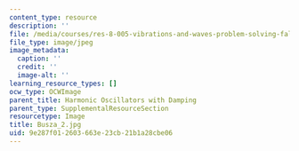 ```yaml
---
content_type: resource
description: ''
file: /media/courses/res-8-005-vibrations-and-waves-problem-solving-fall-2012/9e287f012603663e23cb21b1a28cbe06_Busza_2.jpg
file_type: image/jpeg
image_metadata:
  caption: ''
  credit: ''
  image-alt: ''
learning_resource_types: []
ocw_type: OCWImage
parent_title: Harmonic Oscillators with Damping
parent_type: SupplementalResourceSection
resourcetype: Image
title: Busza_2.jpg
uid: 9e287f01-2603-663e-23cb-21b1a28cbe06
---
```

